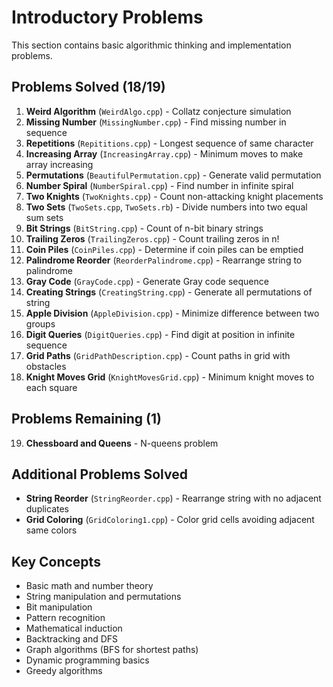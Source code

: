 # Introductory Problems

This section contains basic algorithmic thinking and implementation problems.

## Problems Solved (18/19)

1. **Weird Algorithm** (`WeirdAlgo.cpp`) - Collatz conjecture simulation
2. **Missing Number** (`MissingNumber.cpp`) - Find missing number in sequence
3. **Repetitions** (`Repititions.cpp`) - Longest sequence of same character
4. **Increasing Array** (`IncreasingArray.cpp`) - Minimum moves to make array increasing
5. **Permutations** (`BeautifulPermutation.cpp`) - Generate valid permutation
6. **Number Spiral** (`NumberSpiral.cpp`) - Find number in infinite spiral
7. **Two Knights** (`TwoKnights.cpp`) - Count non-attacking knight placements
8. **Two Sets** (`TwoSets.cpp`, `TwoSets.rb`) - Divide numbers into two equal sum sets
9. **Bit Strings** (`BitString.cpp`) - Count of n-bit binary strings
10. **Trailing Zeros** (`TrailingZeros.cpp`) - Count trailing zeros in n!
11. **Coin Piles** (`CoinPiles.cpp`) - Determine if coin piles can be emptied
12. **Palindrome Reorder** (`ReorderPalindrome.cpp`) - Rearrange string to palindrome
13. **Gray Code** (`GrayCode.cpp`) - Generate Gray code sequence
14. **Creating Strings** (`CreatingString.cpp`) - Generate all permutations of string
15. **Apple Division** (`AppleDivision.cpp`) - Minimize difference between two groups
16. **Digit Queries** (`DigitQueries.cpp`) - Find digit at position in infinite sequence
17. **Grid Paths** (`GridPathDescription.cpp`) - Count paths in grid with obstacles
18. **Knight Moves Grid** (`KnightMovesGrid.cpp`) - Minimum knight moves to each square

## Problems Remaining (1)

19. **Chessboard and Queens** - N-queens problem

## Additional Problems Solved
- **String Reorder** (`StringReorder.cpp`) - Rearrange string with no adjacent duplicates
- **Grid Coloring** (`GridColoring1.cpp`) - Color grid cells avoiding adjacent same colors

## Key Concepts
- Basic math and number theory
- String manipulation and permutations
- Bit manipulation
- Pattern recognition
- Mathematical induction
- Backtracking and DFS
- Graph algorithms (BFS for shortest paths)
- Dynamic programming basics
- Greedy algorithms
